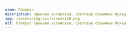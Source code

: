 ```yaml
---
name: Папирус
description: Крышная установка, Световые объемные буквы
img: /assets/img/pic/viveski29.png
alt: Папирус Крышная установка, Световые объемные буквы
---
```

